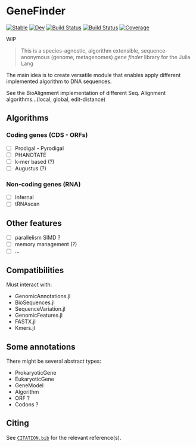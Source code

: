 # GeneFinder

[![Stable](https://img.shields.io/badge/docs-stable-blue.svg)](https://camilogarciabotero.github.io/GeneFinder.jl/stable/)
[![Dev](https://img.shields.io/badge/docs-dev-blue.svg)](https://camilogarciabotero.github.io/GeneFinder.jl/dev/)
[![Build Status](https://github.com/camilogarciabotero/GeneFinder.jl/actions/workflows/CI.yml/badge.svg?branch=main)](https://github.com/camilogarciabotero/GeneFinder.jl/actions/workflows/CI.yml?query=branch%3Amain)
[![Build Status](https://travis-ci.com/camilogarciabotero/GeneFinder.jl.svg?branch=main)](https://travis-ci.com/camilogarciabotero/GeneFinder.jl)
[![Coverage](https://codecov.io/gh/camilogarciabotero/GeneFinder.jl/branch/main/graph/badge.svg)](https://codecov.io/gh/camilogarciabotero/GeneFinder.jl)

WIP
>This is a species-agnostic, algorithm extensible, sequence-anonymous (genome, metagenomes) *gene finder* library for the Julia Lang

The main idea is to create versatile module that enables apply different implemented algorithm to DNA sequences.

See the BioAlignment implementation of different Seq. Alignment algorithms...(local, global, edit-distance)


## Algorithms

### Coding genes (CDS - ORFs)

- [ ] Prodigal - Pyrodigal
- [ ] PHANOTATE
- [ ] k-mer based (?)
- [ ] Augustus (?)

### Non-coding genes (RNA)

- [ ] Infernal
- [ ] tRNAscan

## Other features

- [ ] parallelism SIMD ?
- [ ] memory management (?)
- [ ] ...

## Compatibilities  

Must interact with:

- GenomicAnnotations.jl
- BioSequences.jl
- SequenceVariation.jl
- GenomicFeatures.jl
- FASTX.jl
- Kmers.jl


## Some annotations

There might be several abstract types:

- ProkaryoticGene
- EukaryoticGene
- GeneModel
- Algorithm
- ORF ?
- Codons ? 

## Citing

See [`CITATION.bib`](CITATION.bib) for the relevant reference(s).
